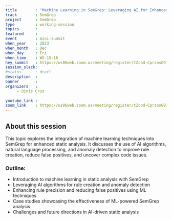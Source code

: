 ```yaml
---
title        : "Machine Learning in SemGrep: Leveraging AI for Enhanced Static Analysis(Panel)"
track        : SemGrep
project      : SemGrep
type         : working-session
topics       :
featured     :
event        : mini-summit
when_year    : 2023
when_month   : Dec
when_day     : Fri
when_time    : WS-15-16
hey_summit   : https://us06web.zoom.us/meeting/register/tZcod-CprzosG9IfXZEuTAbrmBike0cva4_w
session_slack:
#status      : draft
description  :
banner       : 
organizers   :
     - Dinis Cruz
     
youtube_link : 
zoom_link    : https://us06web.zoom.us/meeting/register/tZcod-CprzosG9IfXZEuTAbrmBike0cva4_w
---
```


## About this session
This topic explores the integration of machine learning techniques into SemGrep for enhanced static analysis. It discusses the use of AI algorithms, natural language processing, and anomaly detection to improve rule creation, reduce false positives, and uncover complex code issues.

### Outline:
- Introduction to machine learning in static analysis with SemGrep
- Leveraging AI algorithms for rule creation and anomaly detection
- Enhancing rule precision and reducing false positives using ML techniques
- Case studies showcasing the effectiveness of ML-powered SemGrep analysis
- Challenges and future directions in AI-driven static analysis

